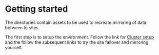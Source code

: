 # Getting started
The directories contain assets to be used to recreate mirroring of data between to sites.

The first step is to setup the environment. Follow the link for [ Cluster setup ](./multisite/) and the follow the subsequent links to try the site failover and mirroring yourself.
